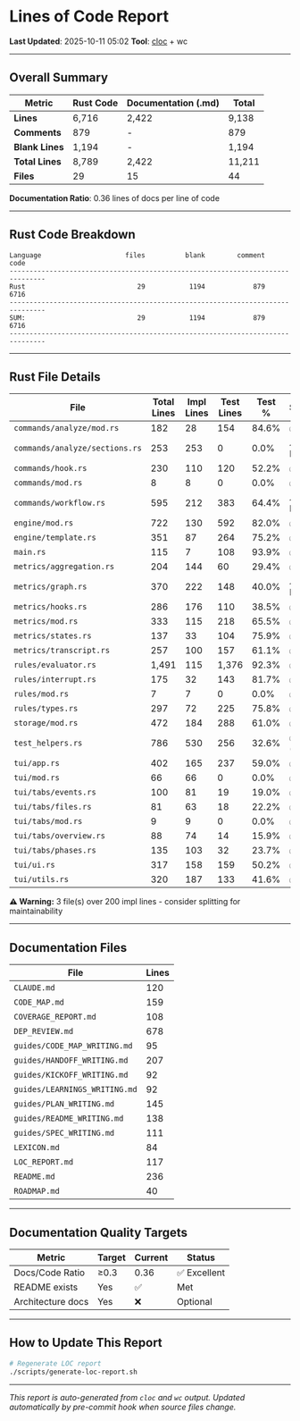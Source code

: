 # Lines of Code Report

**Last Updated**: 2025-10-11 05:02
**Tool**: [cloc](https://github.com/AlDanial/cloc) + wc

---

## Overall Summary

| Metric | Rust Code | Documentation (.md) | Total |
|--------|-----------|---------------------|-------|
| **Lines** | 6,716 | 2,422 | 9,138 |
| **Comments** | 879 | - | 879 |
| **Blank Lines** | 1,194 | - | 1,194 |
| **Total Lines** | 8,789 | 2,422 | 11,211 |
| **Files** | 29 | 15 | 44 |

**Documentation Ratio**: 0.36 lines of docs per line of code

---

## Rust Code Breakdown

```
Language                     files          blank        comment           code
-------------------------------------------------------------------------------
Rust                            29           1194            879           6716
-------------------------------------------------------------------------------
SUM:                            29           1194            879           6716
-------------------------------------------------------------------------------
```

---

## Rust File Details

| File | Total Lines | Impl Lines | Test Lines | Test % | Status |
|------|-------------|------------|------------|--------|--------|
| `commands/analyze/mod.rs` | 182 | 28 | 154 | 84.6% | ✅ |
| `commands/analyze/sections.rs` | 253 | 253 | 0 | 0.0% | ⚠️ Large |
| `commands/hook.rs` | 230 | 110 | 120 | 52.2% | ✅ |
| `commands/mod.rs` | 8 | 8 | 0 | 0.0% | ✅ |
| `commands/workflow.rs` | 595 | 212 | 383 | 64.4% | ⚠️ Large |
| `engine/mod.rs` | 722 | 130 | 592 | 82.0% | ✅ |
| `engine/template.rs` | 351 | 87 | 264 | 75.2% | ✅ |
| `main.rs` | 115 | 7 | 108 | 93.9% | ✅ |
| `metrics/aggregation.rs` | 204 | 144 | 60 | 29.4% | ✅ |
| `metrics/graph.rs` | 370 | 222 | 148 | 40.0% | ⚠️ Large |
| `metrics/hooks.rs` | 286 | 176 | 110 | 38.5% | ✅ |
| `metrics/mod.rs` | 333 | 115 | 218 | 65.5% | ✅ |
| `metrics/states.rs` | 137 | 33 | 104 | 75.9% | ✅ |
| `metrics/transcript.rs` | 257 | 100 | 157 | 61.1% | ✅ |
| `rules/evaluator.rs` | 1,491 | 115 | 1,376 | 92.3% | ✅ |
| `rules/interrupt.rs` | 175 | 32 | 143 | 81.7% | ✅ |
| `rules/mod.rs` | 7 | 7 | 0 | 0.0% | ✅ |
| `rules/types.rs` | 297 | 72 | 225 | 75.8% | ✅ |
| `storage/mod.rs` | 472 | 184 | 288 | 61.0% | ✅ |
| `test_helpers.rs` | 786 | 530 | 256 | 32.6% | ✅ (infra) |
| `tui/app.rs` | 402 | 165 | 237 | 59.0% | ✅ |
| `tui/mod.rs` | 66 | 66 | 0 | 0.0% | ✅ |
| `tui/tabs/events.rs` | 100 | 81 | 19 | 19.0% | ✅ |
| `tui/tabs/files.rs` | 81 | 63 | 18 | 22.2% | ✅ |
| `tui/tabs/mod.rs` | 9 | 9 | 0 | 0.0% | ✅ |
| `tui/tabs/overview.rs` | 88 | 74 | 14 | 15.9% | ✅ |
| `tui/tabs/phases.rs` | 135 | 103 | 32 | 23.7% | ✅ |
| `tui/ui.rs` | 317 | 158 | 159 | 50.2% | ✅ |
| `tui/utils.rs` | 320 | 187 | 133 | 41.6% | ✅ |

**⚠️ Warning:** 3 file(s) over 200 impl lines - consider splitting for maintainability

---

## Documentation Files

| File | Lines |
|------|-------|
| `CLAUDE.md` | 120 |
| `CODE_MAP.md` | 159 |
| `COVERAGE_REPORT.md` | 108 |
| `DEP_REVIEW.md` | 678 |
| `guides/CODE_MAP_WRITING.md` | 95 |
| `guides/HANDOFF_WRITING.md` | 207 |
| `guides/KICKOFF_WRITING.md` | 92 |
| `guides/LEARNINGS_WRITING.md` | 92 |
| `guides/PLAN_WRITING.md` | 145 |
| `guides/README_WRITING.md` | 138 |
| `guides/SPEC_WRITING.md` | 111 |
| `LEXICON.md` | 84 |
| `LOC_REPORT.md` | 117 |
| `README.md` | 236 |
| `ROADMAP.md` | 40 |

---

## Documentation Quality Targets

| Metric | Target | Current | Status |
|--------|--------|---------|--------|
| Docs/Code Ratio | ≥0.3 | 0.36 | ✅ Excellent |
| README exists | Yes | ✅ | Met |
| Architecture docs | Yes | ❌ | Optional |

---

## How to Update This Report

```bash
# Regenerate LOC report
./scripts/generate-loc-report.sh
```

---

*This report is auto-generated from `cloc` and `wc` output.*
*Updated automatically by pre-commit hook when source files change.*
